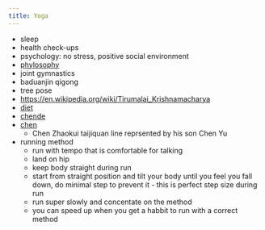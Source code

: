 ```yaml
---
title: Yoga
---
```



* sleep
* health check-ups
* psychology: no stress, positive social environment
* [phylosophy](/2024/01/04/phylosophy.html)
* joint gymnastics
* baduanjin qigong
* tree pose
* https://en.wikipedia.org/wiki/Tirumalai_Krishnamacharya
* [diet](https://nutritionsource.hsph.harvard.edu/healthy-eating-plate)
* [chende](https://www.ctnd.de/english)
* [chen](http://chentaijistudy.com/about.html)
  * Chen Zhaokui taijiquan line reprsented by his son Chen Yu
* running method
  * run with tempo that is comfortable for talking
  * land on hip
  * keep body straight during run
  * start from straight position and tilt your body until you feel you fall down, do minimal step to prevent it - this is perfect step size during run
  * run super slowly and concentate on the method
  * you can speed up when you get a habbit to run with a correct method

